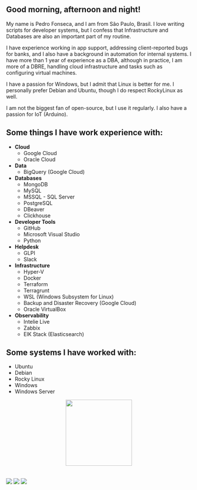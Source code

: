 
<div class="container-root">
    <div>
        <p align="left" text-aling="justify"> 
        <h2>Good morning, afternoon and night!</h2>
        <p>My name is Pedro Fonseca, and I am from São Paulo, Brasil. I love writing scripts for developer systems, but I confess that Infrastructure and Databases are also an important part of my routine.</p>
        <p>I have experience working in app support, addressing client-reported bugs for banks, and I also have a background in automation for internal systems. I have more than 1 year of experience as a DBA, although in practice, I am more of a DBRE, handling cloud infrastructure and tasks such as configuring virtual machines.</p>
        <p>I have a passion for Windows, but I admit that Linux is better for me. I personally prefer Debian and Ubuntu, though I do respect RockyLinux as well.<p/>
        <p>I am not the biggest fan of open-source, but I use it regularly. I also have a passion for IoT (Arduino).</p>
    </div>
    <div>
        <h2>Some things I have work experience with:</h2>
        <ul>
            <li><strong>Cloud</strong>
                <ul>
                    <li>Google Cloud</li>
                    <li>Oracle Cloud</li>
                </ul>
            </li>
            <li><strong>Data</strong>
                <ul>
                    <li><span>BigQuery (Google Cloud)</span></li>
                </ul>
            </li>
            <li><strong>Databases</strong>
                <ul>
                    <li><span>MongoDB</span></li>
                    <li><span>MySQL</span></li>
                    <li><span>MSSQL - SQL Server</span></li>
                    <li><span>PostgreSQL</span></li>
                    <li><span>DBeaver</span></li>
                    <li><span>Clickhouse</span></li>
                </ul>
            </li>
            <li><strong>Developer Tools</strong>
                <ul>
                    <li><span>GitHub</span></li>
                    <li><span>Microsoft Visual Studio</span></li>
                    <li><span>Python</span></li>
                </ul>
            </li>
            <li><strong>Helpdesk</strong>
                <ul>
                    <li><span>GLPI</span></li>
                    <li><span>Slack</span></li>
                </ul>
            </li>
            <li><strong>Infrastructure</strong>
                <ul>
                    <li><span>Hyper-V</span></li>
                    <li><span>Docker</span></li>
                    <li><span>Terraform</span></li>
                    <li><span>Terragrunt</span></li>
                    <li><span>WSL (Windows Subsystem for Linux)</span></li>
                    <li><span>Backup and Disaster Recovery (Google Cloud)</span></li>
                    <li><span>Oracle VirtualBox</span></li>
                </ul>
            </li>
            <li><strong>Observability</strong>
                <ul>
                    <li><span>Intelie Live</span></li>
                    <li><span>Zabbix</span></li>
                    <li><span>ElK Stack (Elasticsearch)</span></li>
                </ul>
            </li>
        </ul>
    <div>
    <div>
        <h2>Some systems I have worked with:</h2>
        <ul>
            <li><span>Ubuntu</span></li>
            <li><span>Debian</span></li>
            <li><span>Rocky Linux</span></li>
            <li><span>Windows</span></li>
            <li><span>Windows Server</span></li>
        </ul>
    </div>
    <div align="center">
        <a href="https://github.com/ pedrovtof">
        <img height="180em" src="https://github-readme-stats.vercel.app/api/top-langs/?username=pedrovtof&layout=compact&langs_count=7&theme=radical"/>
    </div>
    <div>
        <br><br>
        <a href="https://www.instagram.com/pedrovotf/"><img src="https://img.shields.io/badge/-Instagram-%23E4405F?style=for-the-badge&logo=instagram&logoColor=white"></a>
        <a href = "mailto:pedrovotf@gmail.com"><img src="https://img.shields.io/badge/-Gmail-%23333?style=for-the-badge&logo=gmail&logoColor=white"></a>
        <a href="https://www.linkedin.com/in/pedrovotf/"><img src="https://img.shields.io/badge/-LinkedIn-%230077B5?style=for-the-badge&logo=linkedin&logoColor=white"></a> 
    </div>
</div>
